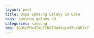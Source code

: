 ```yaml
---
layout: post
title: Dope Samsung Galaxy S9 Case
tags: samsung galaxy s9
categories: samsung
img: 1GQKcPMxdIXLFtN0l94dXqzu93oV4b7xY
---
```

